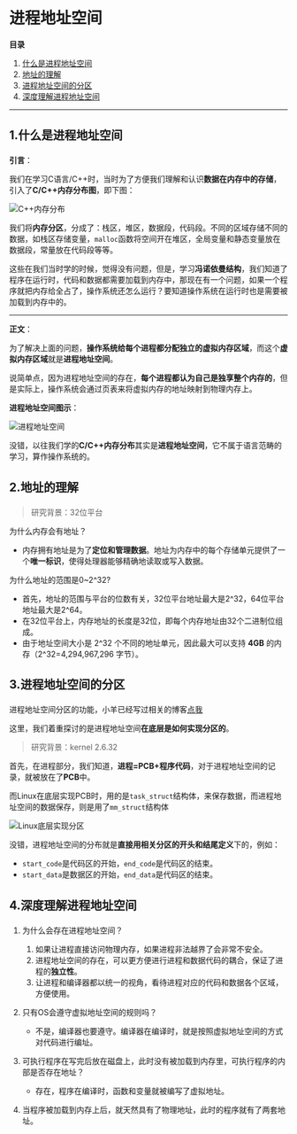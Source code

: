 # 进程地址空间

**目录**

1. [什么是进程地址空间](#1.0)
2. [地址的理解](#2.0)
3. [进程地址空间的分区](#3.0)
4. [深度理解进程地址空间](#4.0)

---

## 1.什么是进程地址空间<p id="1.0"></p>

**引言**：

我们在学习C语言/C++时，当时为了方便我们理解和认识**数据在内存中的存储**，引入了**C/C++内存分布图**，即下图：

![C++内存分布](D:\a.blog\Linux\picture\C++内存分布.png)

我们将**内存分区**，分成了：栈区，堆区，数据段，代码段。不同的区域存储不同的数据，如栈区存储变量，`malloc`函数将空间开在堆区，全局变量和静态变量放在数据段，常量放在代码段等等。

这些在我们当时学的时候，觉得没有问题，但是，学习**冯诺依曼结构**，我们知道了程序在运行时，代码和数据都需要加载到内存中，那现在有一个问题，如果一个程序就把内存给全占了，操作系统还怎么运行？要知道操作系统在运行时也是需要被加载到内存中的。

---

**正文**：

为了解决上面的问题，**操作系统给每个进程都分配独立的虚拟内存区域**，而这个**虚拟内存区域**就是**进程地址空间**。

说简单点，因为进程地址空间的存在，**每个进程都认为自己是独享整个内存的**，但是实际上，操作系统会通过页表来将虚拟内存的地址映射到物理内存上。

**进程地址空间图示**：

![进程地址空间](D:\a.blog\Linux\picture\进程地址空间.png)

没错，以往我们学的**C/C++内存分布**其实是**进程地址空间**，它不属于语言范畴的学习，算作操作系统的。

## 2.地址的理解<p id="2.0"></p>

> 研究背景：32位平台

为什么内存会有地址？

+ 内存拥有地址是为了**定位和管理数据**。地址为内存中的每个存储单元提供了一个**唯一标识**，使得处理器能够精确地读取或写入数据。

为什么地址的范围是0~2^32?

+ 首先，地址的范围与平台的位数有关，32位平台地址最大是2^32，64位平台地址最大是2^64。
+ 在32位平台上，内存地址的长度是32位，即每个内存地址由32个二进制位组成。
+ 由于地址空间大小是 2^32 个不同的地址单元，因此最大可以支持 **4GB** 的内存（2^32=4,294,967,296 字节）。

## 3.进程地址空间的分区<p id="3.0"></p>

进程地址空间分区的功能，小羊已经写过相关的博客[点我](https://blog.csdn.net/2301_80030944/article/details/139510677)

这里，我们着重探讨的是进程地址空间**在底层是如何实现分区的**。

> 研究背景：kernel 2.6.32	

首先，在进程部分，我们知道，**进程=PCB+程序代码**，对于进程地址空间的记录，就被放在了**PCB**中。

而Linux在底层实现PCB时，用的是`task_struct`结构体，来保存数据，而进程地址空间的数据保存，则是用了`mm_struct`结构体

![Linux底层实现分区](D:\a.blog\Linux\picture\Linux底层实现分区.png)

没错，进程地址空间的分布就是**直接用相关分区的开头和结尾定义**下的，例如：

+ `start_code`是代码区的开始，`end_code`是代码区的结束。
+ `start_data`是数据区的开始，`end_data`是代码区的结束。

## 4.深度理解进程地址空间<p id="4.0"></p>

1. 为什么会存在进程地址空间？

   1. 如果让进程直接访问物理内存，如果进程非法越界了会非常不安全。
   2. 进程地址空间的存在，可以更方便进行进程和数据代码的耦合，保证了进程的**独立性**。
   3. 让进程和编译器都以统一的视角，看待进程对应的代码和数据各个区域，方便使用。

2. 只有OS会遵守虚拟地址空间的规则吗？

   + 不是，编译器也要遵守。编译器在编译时，就是按照虚拟地址空间的方式对代码进行编址。

3. 可执行程序在写完后放在磁盘上，此时没有被加载到内存里，可执行程序的内部是否存在地址？

   + 存在，程序在编译时，函数和变量就被编写了虚拟地址。

4. 当程序被加载到内存上后，就天然具有了物理地址，此时的程序就有了两套地址。

   

   

